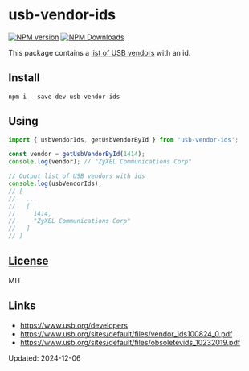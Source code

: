 # usb-vendor-ids
[![NPM version](https://img.shields.io/npm/v/usb-vendor-ids.svg)](https://www.npmjs.com/package/usb-vendor-ids)
[![NPM Downloads](https://img.shields.io/npm/dm/usb-vendor-ids.svg?style=flat)](https://www.npmjs.org/package/usb-vendor-ids)

This package contains a [list of USB vendors](https://usb.org) with an id.

## Install
`npm i --save-dev usb-vendor-ids`

## Using
```js
import { usbVendorIds, getUsbVendorById } from 'usb-vendor-ids';

const vendor = getUsbVendorById(1414);
console.log(vendor); // "ZyXEL Communications Corp"

// Output list of USB vendors with ids
console.log(usbVendorIds);
// [
//   ...
//   [
//     1414,
//     "ZyXEL Communications Corp"
//   ]
// ]

```

## [License](./LICENSE)
MIT

## Links
- https://www.usb.org/developers
- https://www.usb.org/sites/default/files/vendor_ids100824_0.pdf
- https://www.usb.org/sites/default/files/obsoletevids_10232019.pdf

Updated: 2024-12-06
